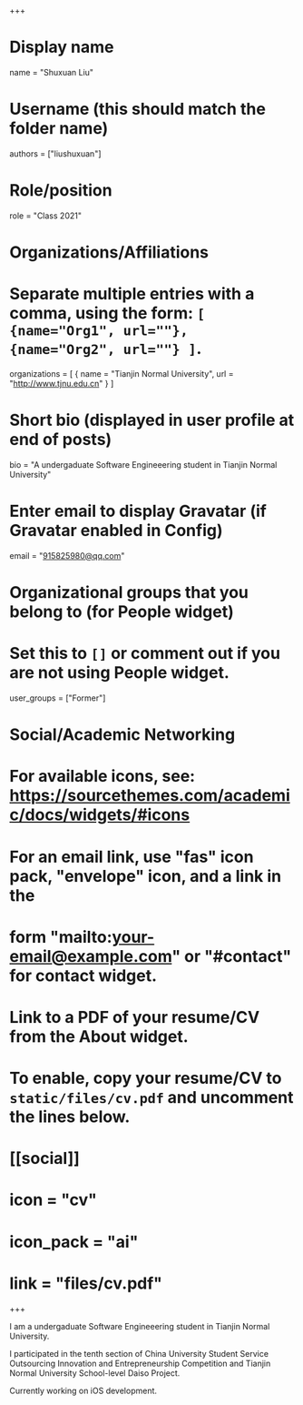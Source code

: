 +++
# Display name
name = "Shuxuan Liu"

# Username (this should match the folder name)
authors = ["liushuxuan"]

# Role/position
role = "Class 2021"

# Organizations/Affiliations
#   Separate multiple entries with a comma, using the form: `[ {name="Org1", url=""}, {name="Org2", url=""} ]`.
organizations = [ { name = "Tianjin Normal University", url = "http://www.tjnu.edu.cn" } ]

# Short bio (displayed in user profile at end of posts)
bio = "A undergaduate Software Engineeering student in Tianjin Normal University"

# Enter email to display Gravatar (if Gravatar enabled in Config)
email = "915825980@qq.com"

# Organizational groups that you belong to (for People widget)
#   Set this to `[]` or comment out if you are not using People widget.
user_groups = ["Former"]


# Social/Academic Networking
# For available icons, see: https://sourcethemes.com/academic/docs/widgets/#icons
#   For an email link, use "fas" icon pack, "envelope" icon, and a link in the
#   form "mailto:your-email@example.com" or "#contact" for contact widget.


# Link to a PDF of your resume/CV from the About widget.
# To enable, copy your resume/CV to `static/files/cv.pdf` and uncomment the lines below.
# [[social]]
#   icon = "cv"
#   icon_pack = "ai"
#   link = "files/cv.pdf"

+++

I am a undergaduate Software Engineeering student in Tianjin Normal University.

I participated in the tenth section of China University Student Service Outsourcing Innovation and Entrepreneurship Competition and Tianjin Normal University School-level Daiso Project.

Currently working on iOS development.
